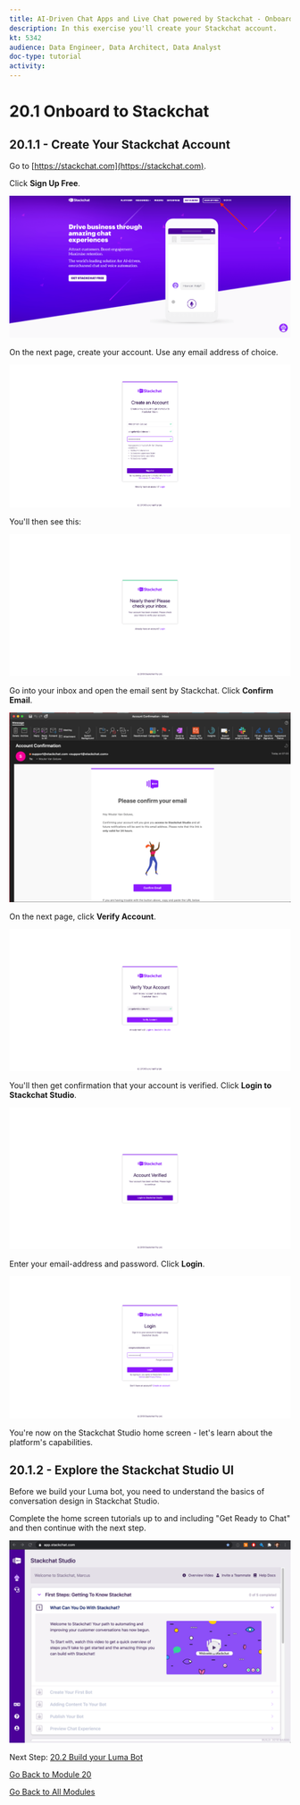 ```yaml
---
title: AI-Driven Chat Apps and Live Chat powered by Stackchat - Onboard to Stackchat
description: In this exercise you'll create your Stackchat account.
kt: 5342
audience: Data Engineer, Data Architect, Data Analyst
doc-type: tutorial
activity: 
---
```


# 20.1 Onboard to Stackchat

## 20.1.1 - Create Your Stackchat Account

Go to [https://stackchat.com](https://stackchat.com).

Click **Sign Up Free**.

![demo](./images/sc1-crunch.png)

On the next page, create your account. Use any email address of choice.

![demo](./images/sc3-crunch.png)

You'll then see this:

![demo](./images/sc4-crunch.png)

Go into your inbox and open the email sent by Stackchat. Click **Confirm Email**.

![demo](./images/sc5-crunch.png)

On the next page, click **Verify Account**.

![demo](./images/sc6-crunch.png)

You'll then get confirmation that your account is verified. Click **Login to Stackchat Studio**.

![demo](./images/sc7-crunch.png)

Enter your email-address and password. Click **Login**.

![demo](./images/sc8-crunch.png)

You're now on the Stackchat Studio home screen - let's learn about the platform's capabilities.


## 20.1.2 - Explore the Stackchat Studio UI

Before we build your Luma bot, you need to understand the basics of conversation design in Stackchat Studio.

Complete the home screen tutorials up to and including "Get Ready to Chat" and then continue with the next step.

![demo](./images/ui_homepage-crunch.png)

Next Step: [20.2 Build your Luma Bot](./ex2.md)

[Go Back to Module 20](./ai-driven-chat-apps-stackchat.md)

[Go Back to All Modules](./../../overview.md)
